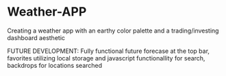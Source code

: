 # Weather-APP
Creating a weather app with an earthy color palette and a trading/investing dashboard aesthetic

FUTURE DEVELOPMENT: Fully functional future forecase at the top bar, favorites utilizing local storage and javascript functionallity for search, backdrops for locations searched